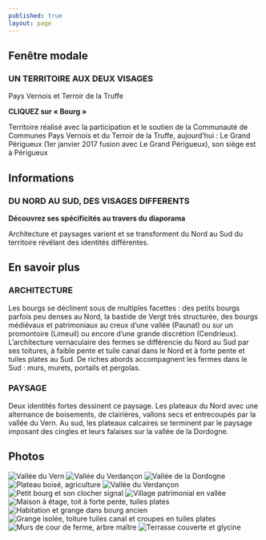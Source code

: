 ```yaml
---
published: true
layout: page
---
```



## Fenêtre modale

### UN TERRITOIRE AUX DEUX VISAGES

Pays Vernois et Terroir de la Truffe

**CLIQUEZ sur « Bourg »**

Territoire réalisé avec la participation et le soutien de la Communauté de Communes Pays Vernois et du Terroir de la Truffe, aujourd’hui : Le Grand Périgueux (1er janvier 2017 fusion avec Le Grand Périgueux), son siège est à Périgueux

## Informations

### DU NORD AU SUD, DES VISAGES DIFFERENTS
**Découvrez ses spécificités au travers du diaporama**

Architecture et paysages varient et se transforment du Nord au Sud du territoire révélant des identités différentes.

## En savoir plus

### ARCHITECTURE
Les bourgs se déclinent sous de multiples facettes : des petits bourgs parfois peu denses au Nord, la bastide de Vergt très structurée, des bourgs médiévaux et patrimoniaux au creux d’une vallée (Paunat) ou sur un promontoire (Limeuil) ou encore d’une grande discrétion (Cendrieux). 
L’architecture vernaculaire des fermes se différencie du Nord au Sud par ses toitures, à faible pente et tuile canal dans le Nord et à forte pente et tuiles plates au Sud. De riches abords accompagnent les fermes dans le Sud : murs, murets, portails et pergolas.

### PAYSAGE
Deux identités fortes dessinent ce paysage. 
Les plateaux du Nord avec une alternance de boisements, de clairières, vallons secs et entrecoupés par la vallée du Vern.
Au sud, les plateaux calcaires se terminent par le paysage imposant des cingles et leurs falaises sur la vallée de la Dordogne.

## Photos

![Vallée du Vern](/data/images/20/portrait/20_PORTRAIT_01.jpg)
![Vallée du Verdançon](/data/images/20/portrait/20_PORTRAIT_02.jpg)
![Vallée de la Dordogne](/data/images/20/portrait/20_PORTRAIT_03.jpg)
![Plateau boisé, agriculture](/data/images/20/portrait/20_PORTRAIT_04.jpg)
![Vallée du Verdançon](/data/images/20/portrait/20_PORTRAIT_05.jpg)
![Petit bourg et son clocher signal](/data/images/20/portrait/20_PORTRAIT_06.jpg)
![Village patrimonial en vallée](/data/images/20/portrait/20_PORTRAIT_07.jpg)
![Maison à étage, toit à forte pente, tuiles plates](/data/images/20/portrait/20_PORTRAIT_08.jpg)
![Habitation et grange dans bourg ancien](/data/images/20/portrait/20_PORTRAIT_09.jpg)
![Grange isolée, toiture tuiles canal et croupes en tuiles plates](/data/images/20/portrait/20_PORTRAIT_10.jpg)
![Murs de cour de ferme, arbre maître](/data/images/20/portrait/20_PORTRAIT_11.jpg)
![Terrasse couverte et glycine](/data/images/20/portrait/20_PORTRAIT_12.jpg)
